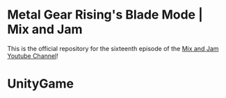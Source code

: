 # Metal Gear Rising's Blade Mode | Mix and Jam

This is the official repository for the sixteenth episode of the [Mix and Jam Youtube Channel](https://www.youtube.com/c/MixAndJam)!
# UnityGame
